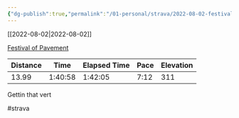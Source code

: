 ```yaml
---
{"dg-publish":true,"permalink":"/01-personal/strava/2022-08-02-festival-of-pavement/"}
---
```



[[2022-08-02\|2022-08-02]]

[Festival of Pavement](https://www.strava.com/activities/7572219384)

| Distance | Time    | Elapsed Time | Pace | Elevation |
| -------- | ------- | ------------ | ---- | --------- |
| 13.99    | 1:40:58 | 1:42:05      | 7:12 | 311       |


Gettin that vert

#strava

